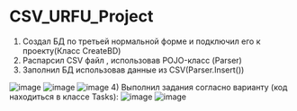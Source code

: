 # CSV_URFU_Project
1) Создал БД по третьей нормальной форме и подключил его к проекту(Класс CreateBD)
2) Распарсил CSV файл , использовав POJO-класс (Parser)
3) Заполнил БД использовав данные из CSV(Parser.Insert())


![image](https://user-images.githubusercontent.com/72749980/147419158-bbcbb769-66e7-42d7-be2c-feebfc7f79ab.png)
![image](https://user-images.githubusercontent.com/72749980/147419150-e65eb350-19b8-4507-bc4d-92c56e21af5a.png)
![image](https://user-images.githubusercontent.com/72749980/147419164-35d565f1-b62a-4fd3-9587-54b561cd4e6c.png)
4) Выполнил задания согласно варианту (код находиться в классе Tasks):
![image](https://user-images.githubusercontent.com/72749980/147364380-e794cc22-6f9a-42e4-8cb0-cb0f28ddf450.png)
![image](https://user-images.githubusercontent.com/72749980/147364390-9de9408a-226d-4905-9e2e-751f1e19d15b.png)

